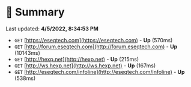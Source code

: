 # 📖 Summary
Last updated: **4/5/2022, 8:34:53 PM**

- `GET` [https://eseqtech.com](https://eseqtech.com) - **Up** (570ms)
- `GET` [http://forum.eseqtech.com](http://forum.eseqtech.com) - **Up** (10143ms)
- `GET` [http://hexp.net](http://hexp.net) - **Up** (215ms)
- `GET` [http://ws.hexp.net](http://ws.hexp.net) - **Up** (167ms)
- `GET` [http://eseqtech.com/infoline](http://eseqtech.com/infoline) - **Up** (538ms)
